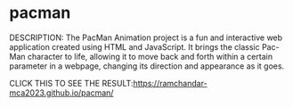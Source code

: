 # pacman
DESCRIPTION: The PacMan Animation project is a fun and interactive web application created using HTML and JavaScript. It brings the classic Pac-Man character to life, allowing it to move back and forth within a certain parameter in a webpage, changing its direction and appearance as it goes.

CLICK THIS TO SEE THE RESULT:https://ramchandar-mca2023.github.io/pacman/

